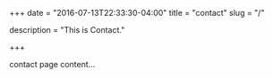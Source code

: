 +++
date = "2016-07-13T22:33:30-04:00"
title = "contact"
slug = "/"

description = "This is Contact."

+++

contact page content...

